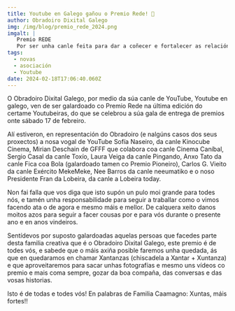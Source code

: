 ```yaml
---
title: Youtube en Galego gañou o Premio Rede! 🥳
author: Obradoiro Dixital Galego
img: /img/blog/premio_rede_2024.png
imgalt: |
   Premio REDE 
   Por ser unha canle feita para dar a coñecer e fortalecer as relacións entre persoas creadoras, por visibilizar e ampliar a rede en galego e por ser pioneira en xerar un tecido asociativo arredor do YouTube na nosa lingua. A canle ganadora é Youtube en Galego
tags:
  - novas
  - asociación
  - Youtube
date: 2024-02-18T17:06:40.060Z
---
```

O Obradoiro Dixital Galego, por medio da súa canle de YouTube, Youtube en galego, ven de ser galardoado co Premio Rede na última edición do certame Youtubeiras, do que se celebrou a súa gala de entrega de premios onte sábado 17 de febreiro.

<!--more-->

Alí estiveron, en representación do Obradoiro (e nalgúns casos dos seus proxectos) a nosa vogal de YouTube Sofía Naseiro, da canle Kinocube Cinema, Mirian Deschain de GFFF que colabora coa canle Cinema Caníbal, Sergio Casal da canle Toxío, Laura Veiga da canle Pingando, Anxo Tato da canle Fica coa Bola (galardoado tamen co Premio Pioneiro), Carlos G. Vieito da canle Exército MekeMeke, Nee Barros da canle neeumatiko e o noso Presidente Fran da Lobeira, da canle a Lobeira today.

Non fai falla que vos diga que isto supón un pulo moi grande para todes nós, e tamén unha responsabilidade para seguir a traballar como o vimos facendo ata o de agora e mesmo máis e mellor. De calquera xeito danos moitos azos para seguir a facer cousas por e para vós durante o presente ano e en anos vindeiros.

Sentídevos por suposto galardoadas aquelas persoas que facedes parte desta familia creativa que é o Obradoiro Dixital Galego, este premio é de todes vós, e sabede que o máis axiña posible faremos unha quedada, ás que en quedaramos en chamar Xantanzas (chiscadela a Xantar + Xuntanza) e que aproveitaremos para sacar unhas fotografías e mesmo uns vídeos co premio e mais coma sempre, gozar da boa compaña, das conversas e das vosas historias.

Isto é de todas e todes vós! En palabras de Familia Caamagno: Xuntas, máis fortes!!